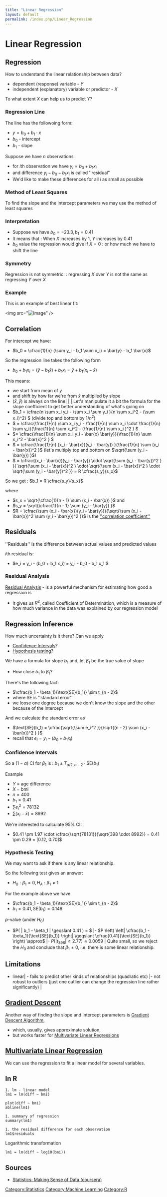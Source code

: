 ```yaml
---
title: "Linear Regression"
layout: default
permalink: /index.php/Linear_Regression
---
```


# Linear Regression

## Regression
How to understand the linear relationship between data? 
- dependent (response) variable - $Y$
- independent (explanatory) variable or predictor - $X$

To what extent $X$ can help us to predict $Y$? 


### Regression Line
The line has the followoing form: 
- $y = b_0 + b_1 \cdot x$
- $b_0$ - intercept
- $b_1$ - slope 

Suppose we have $n$ observations
- for $i$th observation we have $y_i = b_0 + b_1 x_i$
- and difference $y_i - b_0 - b_1 x_i$ is called ''residual'' 
- We'd like to make these differences for all $i$ as small as possible


### Method of Least Squares
<!-- Main: Method of Least Squares -->
To find the slope and the intercept parameters we may use the method of least squares


### Interpretation
- Suppose we have $b_0 = -23.3, b_1 = 0.41$
- It means that
: When $X$ increases by 1, $Y$ increases by 0.41
- $b_0$ value the regression would give if $X = 0$
: or how much we have to shift the line 


### Symmetry
Regression is not symmetric:
: regressing $X$ over $Y$ is not the same as regressing $Y$ over $X$


### Example
This is an example of best linear fit:

<img src="<img src="https://raw.githubusercontent.com/alexeygrigorev/wiki-figures/master/legacy/regression-line.png" alt="Image">" />



## Correlation
For intercept we have:
- $b_0 = \cfrac{1}{n} (\sum y_i - b_1 \sum x_i) = \bar{y} - b_1 \bar{x}$

So the regression line takes the following form
- $b_0 + b_1 x_i = (\bar{y} - b_1 \bar{x}) + b_1 x_i = \bar{y} + b_1 (x_i - \bar{x})$

This means: 
- we start from mean of $y$
- and shift by how far we're from $\bar{x}$ multiplied by slope
- $(\bar{x}, \bar{y})$ is always on the line|   | |
Let's manipulate it a bit the formula for the slope coefficient to get better understanding of what's going on
- $b_1 = \cfrac{n \sum x_i y_i - \sum x_i \sum y_i }{n \sum x_i^2 - (\sum x_i)^2} $ (divide top and bottom by $1/n^2$)
- $ = \cfrac{\frac{1}{n} \sum x_i y_i - \frac{1}{n} \sum x_i \cdot \frac{1}{n} \sum y_i}{\frac{1}{n} \sum x_i^2 - (\frac{1}{n} \sum x_i )^2 } $ 
- $= \cfrac{\frac{1}{n} \sum x_i y_i - \bar{x} \bar{y}}{\frac{1}{n} \sum x_i^2 - \bar{x}^2 } $
- $ = \cfrac{\frac{1}{n} (x_i - \bar{x})(y_i - \bar{y}) }{\frac{1}{n} \sum (x_i - \bar{x})^2 }$ (let's multiply top and bottom on $\sqrt{\sum (y_i - \bar{y}) }$)
- $ = \cfrac{(x_i - \bar{x})(y_i - \bar{y}) \cdot \sqrt{\sum (y_i - \bar{y})^2 } }{ \sqrt{\sum (x_i - \bar{x})^2 } \cdot \sqrt{\sum (x_i - \bar{x})^2 } \cdot \sqrt{\sum (y_i - \bar{y})^2 }} = R \cfrac{s_y}{s_x}$


So we get
: $b_1 = R \cfrac{s_y}{s_x}$

where
- $s_x = \sqrt{\cfrac{1}{n - 1} \sum (x_i - \bar{x}) }$ and
- $s_y = \sqrt{\cfrac{1}{n - 1} \sum (y_i - \bar{y}) }$
- $R = \cfrac{\sum (x_i - \bar{x})(y_i - \bar{y})}{\sqrt{\sum (x_i - \bar{x})^2 \sum (y_i - \bar{y})^2 }}$ is the [''correlation coefficient''](Корреляция)


## Residuals
''Residuals'' is the difference between actual values and predicted values

$i$th residual is:
- $e_i = y_i - (b_0 + b_1 x_i) = y_i - b_0 - b_1 x_1 $

### Residual Analysis
<!-- Main: Residual Analysis -->
[Residual Analysis](Residual_Analysis) - is a powerful mechanism for estimating how good a regression is
- It gives us $R^2$, called [Coefficient of Determination](Residual_Analysis#Coefficient_of_Determination), which is a measure of how much variance in the data was explained by our regression model


## Regression Inference
How much uncertainty is it there? Can we apply
- [Confidence Intervals](Confidence_Intervals)? 
- [Hypothesis testing](Statistical_Tests_of_Significance)? 


We have a formula for slope $b_1$ and, let  $\beta_1$ be the true value of slope
- How close $b_1$ to $\beta_1$?


There's the following fact: 
- $\cfrac{b_1 - \beta_1}{\text{SE}(b_1)} \sim t_{n - 2}$
- where $\text{SE}$ is ''standard error'' 
- we loose one degree because we don't know the slope and the other because of the intercept 

And we calculate the standard error as
- $\text{SE}(b_1) = \cfrac{\sqrt{\sum e_i^2 }}{\sqrt{(n - 2) \sum (x_i - \bar{x})^2 } }$
- recall that $e_i = y_i - (b_0 + b_1 x_i)$


### Confidence Intervals
So a $(1 - \alpha)$ CI for $\beta_1$ is
: $b_1 \pm T_{\alpha/2, n-2} \cdot \text{SE}(b_1)$

Example 
- $Y$ = age difference
- $X$ = bmi
- $n = 400$
- $b_1 = 0.41$
- $\sum e_i^2 = 78132$
- $\sum(x_i - \bar{x}) = 8992$


We're interested to calculate 95% CI:
- $0.41 \pm 1.97 \cdot \cfrac{\sqrt{78131}}{\sqrt{398 \cdot 8992}} = 0.41 \pm 0.29 = [0.12, 0.70]$


### Hypothesis Testing
We may want to ask if there is any linear relationship.

So the following test gives an answer:
- $H_0: \beta_1 = 0, H_A: \beta_1 \neq 1$


For the example above we have
- $\cfrac{b_1 - \beta_1}{\text{SE}(b_1)} \sim t_{n - 2}$
- $b_1= 0.41, \text{SE}(b_1) = 0.148$

$p$-value (under $H_0$)
- $P( |  b_1 - \beta_1 | \geqslant 0.41 ) = $ |- $P \left( \left|  \cfrac{b_1 - \beta_1}{\text{SE}(b_1)} \right| \geqslant \cfrac{0.41}{\text{SE}(b_1)} \right) \approx$ |- $P( |  t_{398} | \geqslant 2.77 ) \approx 0.0059$ |
Quite small, so we reject the $H_0$ and conclude that $\beta_1 \neq 0$, i.e. there is some linear relationship.


## Limitations
- linear|   - fails to predict other kinds of relationships (quadratic etc) |- not robust to outliers (just one outlier can change the regression line rather significantly) |

## [Gradient Descent](Gradient_Descent)
Another way of finding the slope and intercept parameters is [Gradient Descent Algorithm](Gradient_Descent), 
- which, usually, gives approximate solution,
- but works faster for [Multivariate Linear Regressions](Multivariate_Linear_Regression)


## [Multivariate Linear Regression](Multivariate_Linear_Regression)
<!-- Main: Multivariate Linear Regression -->
We can use the regression to fit a linear model for several variables.

## In R
```cbm basic v2
1. lm - linear model 
lm1 = lm(diff ~ bmi)

plot(diff ~ bmi)
abline(lm1)

1. summary of regression
summary(lm1)

1. the residual difference for each observation
lm1$residuals
```

Logarithmic transformation
```text only
lm1 = lm(diff ~ log10(bmi))
```


## Sources
- [Statistics: Making Sense of Data (coursera)](Statistics__Making_Sense_of_Data_(coursera))

[Category:Statistics](Category_Statistics)
[Category:Machine Learning](Category_Machine_Learning)
[Category:R](Category_R)